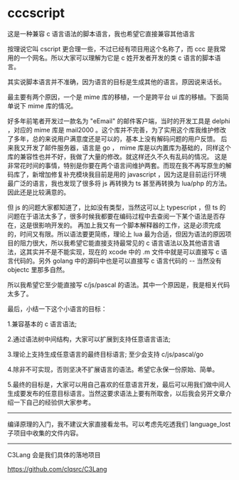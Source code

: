 # cccscript
这是一种兼容 c 语言语法的脚本语言，我也希望它直接兼容其他语言

按理说它叫 cscript 更合理一些，不过已经有项目用这个名称了，而 ccc 是我常用的一个网名。所以大家可以理解为它是 c 姓开发者开发的类 c 语言的脚本语言。

其实说脚本语言并不准确，因为语言的目标是生成其他的语言。原因说来话长。

最主要有两个原因，一个是 mime 库的移植，一个是跨平台 ui 库的移植。下面简单说下 mime 库的情况。

好多年前笔者开发过一款名为 "eEmail" 的邮件客户端，当时的开发工具是 delphi ，对应的 mime 库是 mail2000 。这个库并不完善，为了实用这个库我维护修改了多年，总的来说用户满意度还是可以的，基本上没有解码问题的用户反馈。
后来我又开发了邮件服务器，语言是 go ， mime 库是以内置库为基础的，同样这个库的兼容性也并不好，我做了大量的修改。就这样还久不久有乱码的情况。
这是非常花时间的事情，特别是你要在两个语言间维护两套。而现在我不再写原生的解码库了，新增加修复补充模块我目前是用的 javascript ，因为这是目前运行环境最广泛的语言，我也发现了很多将 js 再转换为 ts 甚至再转换为 lua/php 的方法。因此还是比较满意的。

但 js 的问题大家都知道了，比如没有类型，当然这可以上 typescript ，但 ts 的问题在于语法太多了，很多时候我都要在编码过程中去查阅一下某个语法是否存在，这是很影响开发的。
再加上我又有一个脚本解释器的工作，这是必须完成的，时间又有限。所以语法要更简练，理论上 lua 最为合适，但因为语法的原因项目的阻力很大，所以我希望它能直接支持最常见的 c 语言语法以及其他语言语法，这其实并不是不能实现，现在的 xcode 中的 .m 文件中就是可以直接写 c 语言代码的。另外 golang 中的源码中也是可以直接写 c 语言代码的 -- 当然没有 objectc 里那多自然。

所以我希望它至少能直接写 c/js/pascal 的语法。其中一个原因是，我是相关代码太多了。

最后，小结一下这个小语言的目标：

1.兼容基本的 c 语言语法;

2.通过语法树中间结构，大家可以扩展到支持任意语言语法;

3.理论上支持生成任意语言的最终目标语言;
至少会支持 c/js/pascal/go 

4.除非不可实现，否则坚决不扩展语言的语法。希望它永保一份原始、简单。

5.最终的目标是，大家可以用自己喜欢的任意语言开发，最后可以用我们做中间人生成要发布的任意目标语言。当然这要求语法上要有所取舍，以后我会另开文章介绍一下自己的经验供大家参考。

--------------------------------------------------------
编译原理的入门，我不建议大家直接看龙书。可以考虑先吃透我们 language_lost 子项目中收集的文件内容。

--------------------------------------------------------
C3Lang 会是我们具体的落地项目

https://github.com/clqsrc/C3Lang



